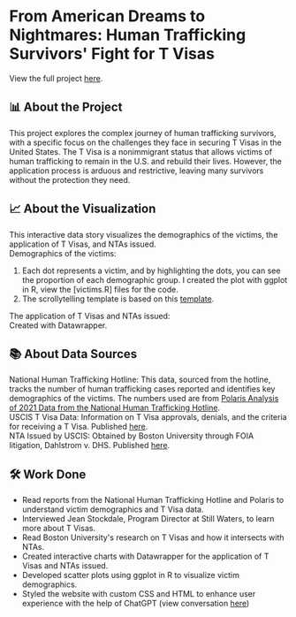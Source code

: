 # From American Dreams to Nightmares: Human Trafficking Survivors' Fight for T Visas  
View the full project [here](https://ashley-yihui-lee.github.io/human-trafficking/).

## 📊 About the Project  
This project explores the complex journey of human trafficking survivors, with a specific focus on the challenges they face in securing T Visas in the United States. The T Visa is a nonimmigrant status that allows victims of human trafficking to remain in the U.S. and rebuild their lives. However, the application process is arduous and restrictive, leaving many survivors without the protection they need.

## 📈 About the Visualization  
This interactive data story visualizes the demographics of the victims, the application of T Visas, and NTAs issued.  
Demographics of the victims:  
1. Each dot represents a victim, and by highlighting the dots, you can see the proportion of each demographic group. I created the plot with ggplot in R, view the [victims.R] files for the code.
2. The scrollytelling template is based on this [template](https://github.com/jsoma/page-templates/).

The application of T Visas and NTAs issued:  
Created with Datawrapper.

## 📚 About Data Sources  
National Human Trafficking Hotline: This data, sourced from the hotline, tracks the number of human trafficking cases reported and identifies key demographics of the victims. The numbers used are from [Polaris Analysis of 2021 Data from the National Human Trafficking Hotline](https://polarisproject.org/resources/us-national-human-trafficking-hotline-statistics/).  
USCIS T Visa Data: Information on T Visa approvals, denials, and the criteria for receiving a T Visa. Published [here](https://www.uscis.gov/sites/default/files/document/fact-sheets/Characteristics_of_T_Nonimmigrant_Status_TVisa_Applicants_FactSheet_FY08_FY22.pdf).  
NTA Issued by USCIS: Obtained by Boston University through FOIA litigation, Dahlstrom v. DHS. Published [here](https://www.bu.edu/law/experiential-learning/clinics/immigrants-rights-human-trafficking-clinic/foia-litigation/data-about-the-t-visa-program/).

## 🛠 Work Done  
- Read reports from the National Human Trafficking Hotline and Polaris to understand victim demographics and T Visa data.  
- Interviewed Jean Stockdale, Program Director at Still Waters, to learn more about T Visas.  
- Read Boston University's research on T Visas and how it intersects with NTAs.  
- Created interactive charts with Datawrapper for the application of T Visas and NTAs issued.  
- Developed scatter plots using ggplot in R to visualize victim demographics.  
- Styled the website with custom CSS and HTML to enhance user experience with the help of ChatGPT (view conversation [here](https://chatgpt.com/share/67bb94b7-2c78-8013-8040-e912adad7880))
